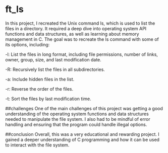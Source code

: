 # ft_ls
In this project, I recreated the Unix command ls, which is used to list the files in a directory. It required a deep dive into operating system API functions and data structures, as well as learning about memory management in C. The goal was to recreate the ls command with some of its options, including:

-l: List the files in long format, including file permissions, number of links, owner, group, size, and last modification date.

-R: Recursively list the files in all subdirectories.

-a: Include hidden files in the list.

-r: Reverse the order of the files.

-t: Sort the files by last modification time.


##challenges
One of the main challenges of this project was getting a good understanding of the operating system functions and data structures needed to manipulate the file system. I also had to be mindful of error handling and ensuring that the program could handle illegal options.


##conclusion
Overall, this was a very educational and rewarding project. I gained a deeper understanding of C programming and how it can be used to interact with the file system.
